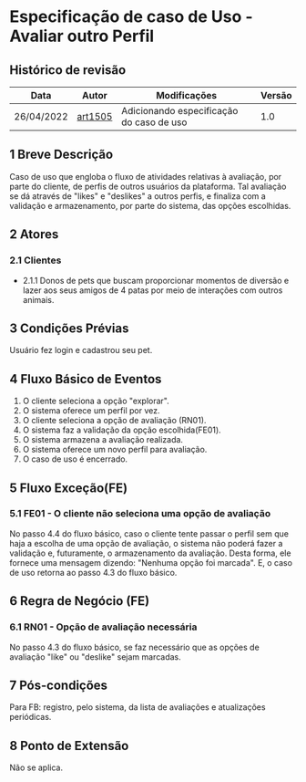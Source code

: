 # Especificação de caso de Uso - Avaliar outro Perfil

## Histórico de revisão
| Data       | Autor                                        | Modificações                      | Versão |
| ---------- | -------------------------------------------- | --------------------------------- | ------ |
| 26/04/2022 | [art1505](https://github.com/art1505) | Adicionando especificação do caso de uso | 1.0    |

## 1 Breve Descrição
Caso de uso que engloba o fluxo de atividades relativas à avaliação, por parte do cliente, de perfis de outros usuários da plataforma. Tal avaliação se dá através de "likes" e "deslikes" a outros perfis, e finaliza com a validação e armazenamento, por parte do sistema, das opções escolhidas.

## 2 Atores

### 2.1   Clientes
   
   * 2.1.1  Donos de pets que buscam proporcionar momentos de diversão e lazer aos seus amigos de 4 patas por meio de interações com outros animais.

## 3 Condições Prévias

Usuário fez login e cadastrou seu pet.
   
## 4 Fluxo Básico de Eventos

1. O cliente seleciona a opção "explorar".
2. O sistema oferece um perfil por vez.
3. O cliente seleciona a opção de avaliação (RN01).
4. O sistema faz a validação da opção escolhida(FE01). 
5. O sistema armazena a avaliação realizada.
6. O sistema oferece um novo perfil para avaliação.
7. O caso de uso é encerrado.
    
## 5 Fluxo Exceção(FE)
### 5.1 FE01 - O cliente não seleciona uma opção de avaliação
No passo 4.4 do fluxo básico, caso o cliente tente passar o perfil sem que haja a escolha de uma opção de avaliação, o sistema não poderá fazer a validação e, futuramente, o armazenamento da avaliação. Desta forma, ele fornece uma mensagem dizendo: "Nenhuma opção foi marcada". E, o caso de uso retorna ao passo 4.3 do fluxo básico.

## 6 Regra de Negócio (FE)
### 6.1 RN01 - Opção de avaliação necessária
No passo 4.3 do fluxo básico, se faz necessário que as opções de avaliação "like" ou "deslike" sejam marcadas.

## 7 Pós-condições
Para FB: registro, pelo sistema, da lista de avaliações e atualizações periódicas.

## 8 Ponto de Extensão
Não se aplica.


